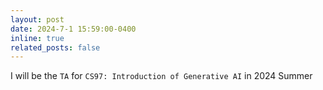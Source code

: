 ```yaml
---
layout: post
date: 2024-7-1 15:59:00-0400
inline: true
related_posts: false
---
```


I will be the `TA` for `CS97: Introduction of Generative AI` in 2024 Summer
